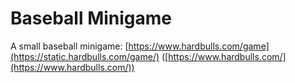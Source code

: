 # Baseball Minigame

A small baseball minigame: [https://www.hardbulls.com/game](https://static.hardbulls.com/game/) ([https://www.hardbulls.com/](https://www.hardbulls.com/))
